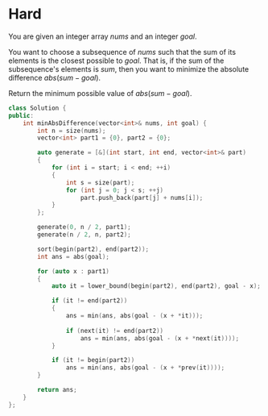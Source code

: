 # Hard

You are given an integer array $nums$ and an integer $goal$.

You want to choose a subsequence of $nums$ such that the sum of its elements is the closest possible to $goal$. That is, if the sum of the subsequence's elements is $sum$, then you want to minimize the absolute difference $abs(sum - goal)$.

Return the minimum possible value of $abs(sum - goal)$.

```cpp
class Solution {
public:
    int minAbsDifference(vector<int>& nums, int goal) {
        int n = size(nums);
        vector<int> part1 = {0}, part2 = {0};

        auto generate = [&](int start, int end, vector<int>& part)
        {
            for (int i = start; i < end; ++i)
            {
                int s = size(part);
                for (int j = 0; j < s; ++j)
                    part.push_back(part[j] + nums[i]);
            }
        };

        generate(0, n / 2, part1);
        generate(n / 2, n, part2);

        sort(begin(part2), end(part2));
        int ans = abs(goal);

        for (auto x : part1)
        {
            auto it = lower_bound(begin(part2), end(part2), goal - x);

            if (it != end(part2))
            {
                ans = min(ans, abs(goal - (x + *it)));
                
                if (next(it) != end(part2))
                    ans = min(ans, abs(goal - (x + *next(it))));
            }

            if (it != begin(part2))
                ans = min(ans, abs(goal - (x + *prev(it))));
        }

        return ans;
    }
};
```
